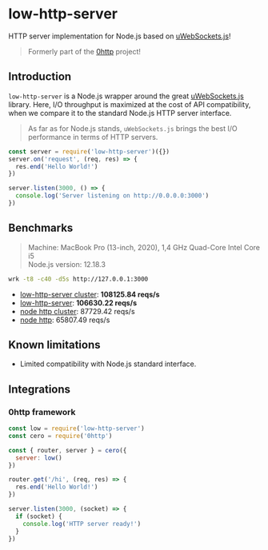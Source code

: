 # low-http-server
HTTP server implementation for Node.js based on [uWebSockets.js](https://github.com/uNetworking/uWebSockets.js)!
> Formerly part of the [0http](https://github.com/jkyberneees/0http) project!

## Introduction
`low-http-server` is a Node.js wrapper around the great [uWebSockets.js](https://github.com/uNetworking/uWebSockets.js) library. Here, I/O throughput is maximized at the cost of API compatibility, when we compare it to the standard Node.js HTTP server interface.
> As far as for Node.js stands, `uWebSockets.js` brings the best I/O performance in terms of HTTP servers.

```js
const server = require('low-http-server')({})
server.on('request', (req, res) => {
  res.end('Hello World!')
})

server.listen(3000, () => {
  console.log('Server listening on http://0.0.0.0:3000')
})

```

## Benchmarks
> Machine: MacBook Pro (13-inch, 2020), 1,4 GHz Quad-Core Intel Core i5  
> Node.js version: 12.18.3

```bash
wrk -t8 -c40 -d5s http://127.0.0.1:3000
```
- [low-http-server cluster](demos/cluster.js): **108125.84 reqs/s**
- [low-http-server](demos/basic.js): **106630.22 reqs/s**
- [node http cluster](demos/cluster-node-http.js): 87729.42 reqs/s
- [node http](demos/basic-node-http.js): 65807.49 reqs/s

## Known limitations
- Limited compatibility with Node.js standard interface. 

## Integrations
### 0http framework
```js
const low = require('low-http-server')
const cero = require('0http')

const { router, server } = cero({
  server: low()
})

router.get('/hi', (req, res) => {
  res.end('Hello World!')
})

server.listen(3000, (socket) => {
  if (socket) {
    console.log('HTTP server ready!')
  }
})
```